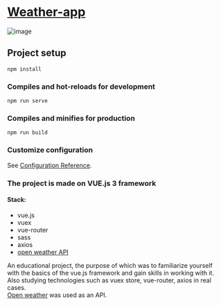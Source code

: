 # [Weather-app](https://radzivonn.github.io/weather-app)

![image](https://github.com/Radzivonn/weather-app/assets/106487154/62811e8a-ad54-495a-a70f-b0c9a7c87501)

## Project setup

```
npm install
```

### Compiles and hot-reloads for development

```
npm run serve
```

### Compiles and minifies for production

```
npm run build
```

### Customize configuration

See [Configuration Reference](https://cli.vuejs.org/config/).

### The project is made on VUE.js 3 framework

#### Stack:

- vue.js
- vuex
- vue-router
- sass
- axios
- [open weather API](https://openweathermap.org/)

An educational project, the purpose of which was to familiarize yourself with the basics of the vue.js framework and gain skills in working with it.  
Also studying technologies such as vuex store, vue-router, axios in real cases.  
[Open weather](https://openweathermap.org/) was used as an API.
